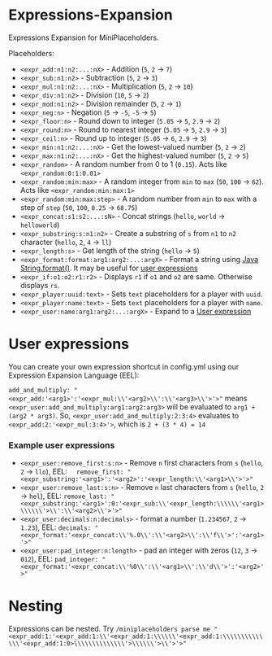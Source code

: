 # Expressions-Expansion
Expressions Expansion for MiniPlaceholders.

Placeholders:
- `<expr_add:n1:n2:...:nX>` - Addition (`5`, `2` -> `7`)
- `<expr_sub:n1:n2>` - Subtraction (`5`, `2` -> `3`)
- `<expr_mul:n1:n2:...:nX>` - Multiplication (`5`, `2` -> `10`)
- `<expr_div:n1:n2>` - Division (`10`, `5` -> `2`)
- `<expr_mod:n1:n2>` - Division remainder (`5`, `2` -> `1`)
- `<expr_neg:n>` - Negation (`5` -> `-5`, `-5` -> `5`)
- `<expr_floor:n>` - Round down to integer (`5.05` -> `5`, `2.9` -> `2`)
- `<expr_round:n>` - Round to nearest integer (`5.05` -> `5`, `2.9` -> `3`)
- `<expr_ceil:n>` - Round up to integer (`5.05` -> `6`, `2.9` -> `3`)
- `<expr_min:n1:n2:...:nX>` - Get the lowest-valued number (`5`, `2` -> `2`)
- `<expr_max:n1:n2:...:nX>` - Get the highest-valued number (`5`, `2` -> `5`)
- `<expr_random>` - A random number from 0 to 1 (`0.15`). Acts like `<expr_random:0:1:0.01>`
- `<expr_random:min:max>` - A random integer from `min` to `max` (`50`, `100` -> `62`). Acts like `<expr_random:min:max:1>`
- `<expr_random:min:max:step>` - A random number from `min` to `max` with a step of `step` (`50`, `100`, `0.25` -> `68.75`)
- `<expr_concat:s1:s2:...:sN>` - Concat strings (`hello`, `world` -> `helloworld`)
- `<expr_substring:s:n1:n2>` - Create a substring of `s` from `n1` to `n2` character (`hello`, `2`, `4` -> `ll`)
- `<expr_length:s>` - Get length of the string (`hello` -> `5`)
- `<expr_format:format:arg1:arg2:...:argX>` - Format a string using [Java String.format()](https://www.javatpoint.com/java-string-format). It may be useful for [user expressions](#User-expressions)
- `<expr_if:o1:o2:r1:r2>` - Displays `r1` if `o1` and `o2` are same. Otherwise displays `rs`.
- `<expr_player:uuid:text>` - Sets `text` placeholders for a player with `uuid`.
- `<expr_player:name:text>` - Sets `text` placeholders for a player with `name`.
- `<expr_user:name:arg1:arg2:...:argX>` - Expand to a [User expression](#User-expressions)

# User expressions
You can create your own expression shortcut in config.yml using our Expression Expansion Language (EEL):

`add_and_multiply: "<expr_add:'<arg1>':'<expr_mul:\\'<arg2>\\':\\'<arg3>\\'>'>"` means `<expr_user:add_and_multiply:arg1:arg2:arg3>` will be evaluated to `arg1 + (arg2 * arg3)`. So, `<expr_user:add_and_multiply:2:3:4>` evaluates to `<expr_add:2:'<expr_mul:3:4>'>`, which is `2 + (3 * 4) = 14`

### Example user expressions
- `<expr_user:remove_first:s:n>` - Remove `n` first characters from `s` (`hello`, `2` -> `llo`), EEL: `  remove_first: "<expr_substring:'<arg1>':'<arg2>':'<expr_length:\\'<arg1>\\'>'>"`
- `<expr_user:remove_last:s:n>` - Remove `n` last characters from `s` (`hello`, `2` -> `hel`), EEL: `remove_last: "<expr_substring:'<arg1>':0:'<expr_sub:\\'<expr_length:\\\\\\'<arg1>\\\\\\'>\\':\\'<arg2>\\'>'>"`
- `<expr_user:decimals:n:decimals>` - format a number (`1.234567`, `2` -> `1.23`), EEL: `decimals: "<expr_format:'<expr_concat:\\'%.0\\':\\'<arg2>\\':\\'f\\'>':'<arg1>'>"`
- `<expr_user:pad_integer:n:length>` - pad an integer with zeros (`12`, `3` -> `012`), EEL: `pad_integer: "<expr_format:'<expr_concat:\\'%0\\':\\'<arg1>\\':\\'d\\'>':'<arg2>'>"`

# Nesting
Expressions can be nested. Try `/miniplaceholders parse me "<expr_add:1:'<expr_add:1:\\'<expr_add:1:\\\\\\'<expr_add:1:\\\\\\\\\\\\\\'<expr_add:1:0>\\\\\\\\\\\\\\'>\\\\\\'>\\'>'>"`
